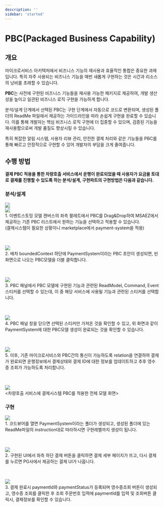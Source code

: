 ```yaml
---
description: ''
sidebar: 'started'
---
```


# PBC(Packaged Business Capability)

## 개요

마이크로서비스 아키텍처에서 비즈니스 기능의 재사용과 효율적인 통합은 중요한 과제입니다. 특히 자주 사용되는 비즈니스 기능을 매번 새롭게 구현하는 것은 시간과 리소스의 낭비를 초래할 수 있습니다.

**PBC**는 사전에 구현된 비즈니스 기능들을 재사용 가능한 패키지로 제공하여, 개발 생산성을 높이고 일관된 비즈니스 로직 구현을 가능하게 합니다.

분석/설계 단계에서 선택된 PBC는 구현 단계에서 자동으로 코드로 변환되며, 생성된 폴더의 ReadMe 파일에서 제공하는 가이드라인을 따라 손쉽게 구현을 완료할 수 있습니다. 이를 통해 개발자는 핵심 비즈니스 로직 구현에 더 집중할 수 있으며, 검증된 기능을 재사용함으로써 개발 품질도 향상시킬 수 있습니다.

특히 복잡한 알림 시스템, 사용자 리뷰 관리, 안전한 결제 처리와 같은 기능들을 PBC를 통해 빠르고 안정적으로 구현할 수 있어 개발자의 부담을 크게 줄여줍니다.

## 수행 방법

**결제 PBC 적용을 통한 차량호출 서비스에서 운행이 완료되었을 때 사용자가 요금을 토대로 결제를 진행할 수 있도록 하는 분석/설계, 구현파트의 구현방법은 다음과 같습니다.**

### 분석/설계
<img src="https://github.com/user-attachments/assets/ca1c696d-5966-4e0f-96e7-b01290aa9580">
<br>
<img src="https://github.com/user-attachments/assets/37e2cf82-d288-4dc5-a15b-55eeaaab1cb8">
<br>
1. 이벤트스토밍 모델 캔버스의 좌측 팔레트에서 PBC를 Drag&Drop하여 MSAEZ에서 제공하는 기존 PBC 리스트에서 원하는 기능을 선택하고 적용할 수 있습니다.
<br>(결제시스템이 필요한 상황이니 marketplace에서 payment-system을 적용)

<br><br>
<img src="https://github.com/user-attachments/assets/9488fafe-6a75-4d21-82bc-e2cbffe4b28f">
<br>
2. 배차 boundedContext 하단에 PaymentSystem이라는 PBC 초안이 생성되면, 빈 화면으로 나오는 PBC모델을 더블 클릭합니다.

<br><br>
<img src="https://github.com/user-attachments/assets/afa80621-332a-4091-83a5-db6a8e6c941f">
<br>
3. PBC 패널에서 PBC 모델에 구현된 기능과 관련된 ReadModel, Command, Event 스티커를 선택할 수 있는데, 이 중 해당 서비스에 사용될 기능과 관련된 스티커를 선택합니다.

<br><br>
<img src="https://github.com/user-attachments/assets/a73d5064-99ac-42fa-9bde-a3985128ed8a">
<br>
4. PBC 패널 창을 닫으면 선택된 스티커만 가져온 것을 확인할 수 있고, 위 화면과 같이 PaymentSystem에 대한 PBC모델 생성이 완료되는 것을 확인할 수 있습니다.

<br><br>
<img src="https://github.com/user-attachments/assets/21b45119-386c-4abe-9632-9a1106fb395c">
<br>
5. 이후, 기존 마이크로서비스와 PBC간의 통신이 가능하도록 relation을 연결하여 결제가 완료되면 운행정보에서 결제상태와 결제 ID에 대한 정보를 업데이트하고 추후 영수증 조회가 가능하도록 처리합니다.

<br><br>
<img src="https://github.com/user-attachments/assets/17a1fdce-2bd4-4162-914c-5c1c6b2b1fed">
<br>
<차량호출 서비스에 결제시스템 PBC를 적용한 전체 모델 화면>

### 구현
<img src="https://github.com/user-attachments/assets/30785661-a184-429f-97a9-a07b6afbe6a7">
<br>
1. 코드뷰어를 열면 PaymentSystem이라는 폴더가 생성되고, 생성된 폴더에 있는 ReadMe파일의 instruction대로 따라하시면 구현레벨까지 생성이 됩니다. 

<br><br>
<img src="https://github.com/user-attachments/assets/67902de5-0f50-446c-b758-f04ae6e07779">
<br>
2. 구현된 UI에서 좌측 하단 결제 버튼을 클릭하면 결제 세부 페이지가 뜨고, 다시 결제를 누르면 PG사에서 제공하는 결제 UI가 나옵니다.

<br><br>
<img src="https://github.com/user-attachments/assets/0e1daf81-7f71-405d-b30d-693a52882ddc">
<br>
3. 결제 완료시 paymentId와 paymentStatus가 등록되며 영수증조회 버튼이 생성되고, 영수증 조회를 클릭한 후 조회 주문번호 입력에 paymentId를 입력 및 조회버튼 클릭시, 결제정보를 확인할 수 있습니다.